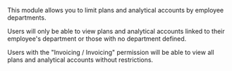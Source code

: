 This module allows you to limit plans and analytical accounts by
employee departments.

Users will only be able to view plans and analytical accounts linked to
their employee's department or those with no department defined.

Users with the "Invoicing / Invoicing" permission will be able to view all
plans and analytical accounts without restrictions.
